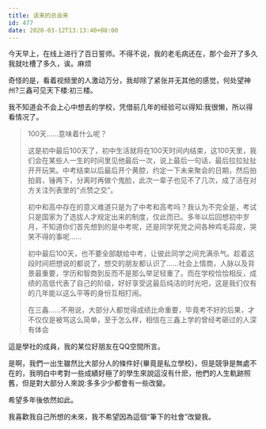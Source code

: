 ```yaml
---
title: 该来的总会来
id: 477
date: 2020-03-12T13:13:40+08:00
---
```



今天早上，在线上进行了百日誓师。不得不说，我的老毛病还在，那个会开了多久我就吐槽了多久，诶。麻烦

奇怪的是，看着视频里的人激动万分，我却除了紧张并无其他的感觉，何处望神州?三鑫可见天下楼:初三楼。

我不知道会不会上心中想去的学校，凭借前几年的经验可以得知:我很懒，所以得看情况了。

> 100天……意味着什么呢？
> 
> 这是初中最后100天了，初中生活就将在100天时间内结束，这100天里，我们会在某些人一生的时间里见他最后一次，说上最后一句话，最后拉拉扯扯开开玩笑。中考结束以后最后开个黄腔，约定一下未来聚会的日期，然后拍拍肩，锤两下，分离时再做个鬼脸，此次一辈子也见不了几次，成了活在对方关注列表里的“点赞之交”。
> 
> 初中和高中存在的意义难道只是为了中考和高考吗？我认为不完全是，考试只是国家为了选拔人才规定出来的制度，仅此而已。多年以后回想初中岁月，不知道你们首先想到的是中考呢，还是同学死党之间各种鸡毛蒜皮，哭笑不得的事呢……
> 
> 初中最后100天，也不要全部献给中考，让彼此同学之间充满杀气。趁着这段时间把想说的都说了，想交的朋友都认识了……社会上情商，人脉以及背景最重要，学历和智商到反而不是那么举足轻重了。而在学校恰恰相反，成绩的高低代表了自己的阶级，好好享受这最后纯洁的时光吧，这是我们仅有的几年能以这么平等的身份互相打闹。
> 
> 在三鑫……不用说，大部分人都觉得成绩比命重要，毕竟考不好的后果，才不仅仅是被骂这么简单，至于怎么样，相信在三鑫上学的曾经考砸过的人深有体会

這是學社的成員，我的某位好朋友在QQ空間所言。

是啊，我們一出生雖然比大部分人的條件好{畢竟是私立學校}，但是競爭是無處不在的，我明白中考對一些成績好極了的學生來說這沒有什麽，他們的人生軌跡照舊，但是對大部分人來說:多多少少都會有一些改變。

希望多年後依然如此。

我喜歡我自己所想的未來，我不希望因為這個“筆下的社會”改變我。
<!-- more -->
